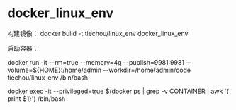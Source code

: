 # docker_linux_env

构建镜像：
docker build -t tiechou/linux_env docker_linux_env
        
启动容器：

docker run -it --rm=true --memory=4g --publish=9981:9981 --volume=${HOME}:/home/admin --workdir=/home/admin/code tiechou/linux_env /bin/bash

docker exec -it --privileged=true $(docker ps | grep -v CONTAINER | awk '{ print $1}') /bin/bash

